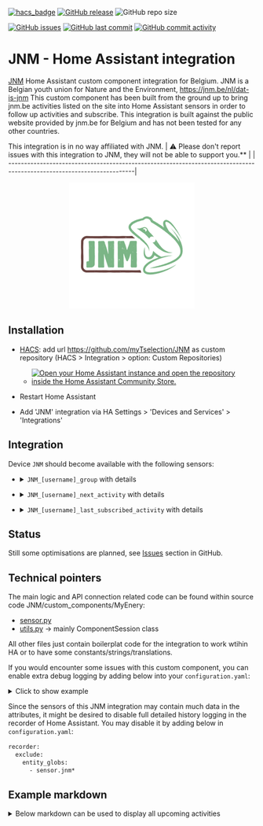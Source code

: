 [![hacs_badge](https://img.shields.io/badge/HACS-Custom-41BDF5.svg)](https://github.com/hacs/integration)
[![GitHub release](https://img.shields.io/github/release/myTselection/JNM.svg)](https://github.com/myTselection/JNM/releases)
![GitHub repo size](https://img.shields.io/github/repo-size/myTselection/JNM.svg)

[![GitHub issues](https://img.shields.io/github/issues/myTselection/JNM.svg)](https://github.com/myTselection/JNM/issues)
[![GitHub last commit](https://img.shields.io/github/last-commit/myTselection/JNM.svg)](https://github.com/myTselection/JNM/commits/master)
[![GitHub commit activity](https://img.shields.io/github/commit-activity/m/myTselection/JNM.svg)](https://github.com/myTselection/JNM/graphs/commit-activity)

# JNM - Home Assistant integration
[JNM](https://www.jnm.be/) Home Assistant custom component integration for Belgium. JNM is a Belgian youth union for Nature and the Environment, https://jnm.be/nl/dat-is-jnm This custom component has been built from the ground up to bring jnm.be activities listed on the site into Home Assistant sensors in order to follow up activities and subscribe. This integration is built against the public website provided by jnm.be for Belgium and has not been tested for any other countries.

This integration is in no way affiliated with JNM. 
| :warning: Please don't report issues with this integration to JNM, they will not be able to support you.** |
| ----------------------------------------------------------------------------------------------------------------------|

<p align="center"><img src="https://raw.githubusercontent.com/myTselection/JNM/master/icon.png"/></p>


## Installation
- [HACS](https://hacs.xyz/): add url https://github.com/myTselection/JNM as custom repository (HACS > Integration > option: Custom Repositories)
	- [![Open your Home Assistant instance and open the repository inside the Home Assistant Community Store.](https://my.home-assistant.io/badges/hacs_repository.svg?style=flat-square)](https://my.home-assistant.io/redirect/hacs_repository/?owner=myTselection&repository=JNM&category=integration)

- Restart Home Assistant
- Add 'JNM' integration via HA Settings > 'Devices and Services' > 'Integrations'



## Integration
Device `JNM` should become available with the following sensors:
- <details><summary><code>JNM_[username]_group</code> with details </summary>


	| Attribute | Description |
	| --------- | ----------- |
	| State     | Age group  |
	| Last update   | Timestamp of last data refresh, throttled to limit data fetch to 1h |
  | age_group  | Age group  |
  | Department | Department |
  | Name       | Name       |
  | Username   | Username   |
  | Membership number | Membership number |
	
</details>

- <details><summary><code>JNM_[username]_next_activity</code> with details </summary>


	| Attribute | Description |
	| --------- | ----------- |
	| State     | Date next activity  |
	| Last update   | Timestamp of last data refresh, throttled to limit data fetch to 1h |
  | next activity date  | Date of the next activity  |
  | next activity name  | Name of the next activity |
  | next activity group | Group of the next activity  |
  | next activity link  | Link of the next activity   |
  | future activities   | Details of the next activity with: date, name, group, link, details. The details contain: activity_type, activity_name, start_date, start_time, end_time, theme, organized_by, participating_department, age_group, location, num_participants, bring_bicycle, activity_description, responsible_persons   |
	
</details>

- <details><summary><code>JNM_[username]_last_subscribed_activity</code> with details </summary>


	| Attribute | Description |
	| --------- | ----------- |
	| State     | Date last subscribed activity  |
	| Last update   | Timestamp of last data refresh, throttled to limit data fetch to 1h |
  | last activity date  | Date last subscribed activity  |
  | last activity name  | Name of the last subscribed activity |
  | last activity group |  Group of the last subscribed activity  |
  | last activity link  | Link of the last subscribed activity   |
	
</details>

## Status
Still some optimisations are planned, see [Issues](https://github.com/myTselection/JNM/issues) section in GitHub.

## Technical pointers
The main logic and API connection related code can be found within source code JNM/custom_components/MyEnery:
- [sensor.py](https://github.com/myTselection/JNM/blob/master/custom_components/JNM/sensor.py)
- [utils.py](https://github.com/myTselection/JNM/blob/master/custom_components/JNM/utils.py) -> mainly ComponentSession class

All other files just contain boilerplat code for the integration to work wtihin HA or to have some constants/strings/translations.

If you would encounter some issues with this custom component, you can enable extra debug logging by adding below into your `configuration.yaml`:
<details><summary>Click to show example</summary>
	
```
logger:
  default: info
  logs:
     custom_components.jnm: debug
```
</details>

Since the sensors of this JNM integration may contain much data in the attributes, it might be desired to disable full detailed history logging in the recorder of Home Assistant. You may disable it by adding below in `configuration.yaml`:
```
recorder:
  exclude:
    entity_globs:
      - sensor.jnm*
```

## Example markdown
<details><summary>Below markdown can be used to display all upcoming activities</summary>

```
type: markdown
content: >-
  Volgende activiteit:
  {{states('sensor.jnm_[name]_next_activity')| as_timestamp |
  timestamp_custom("%a %d/%m/%Y")}} -
  [{{state_attr('sensor.jnm_[name]_next_activity','next
  activity
  name')}}]({{state_attr('sensor.jnm_[name]_next_activity','next
  activity link')}})

  {% if states('sensor.jnm_[name]_next_activity') ==
  states('sensor.jnm_[name]_last_subscribed_activity')
  %}Ingeschreven{% else %}**Nog niet ingeschreven**{% endif %}



  | Datum | Activiteit |

  | :-----| :----------|

  {% for activity in state_attr('sensor.jnm_[name]_next_activity','future activities') %}| {{activity.date| as_timestamp | timestamp_custom("%a%d/%m/%Y")}} | 
  {% if activity.details is defined %}<details><summary>[{{activity.name}}]({{activity.link}})</summary><table><tr><th>Locatie</th><td><a
  href="https://www.google.com/maps?q={{activity.details.location}}">{{activity.details.location}}</a></td></tr><tr><th>Uur</th><td>{{activity.details.start_time}}
  - {{activity.details.end_time}}</td></tr>{% if activity.details.activity_description is defined %}<tr><th>Omschrijving</th><td>{{activity.details.activity_description}}</td></tr>{% endif %}{% if activity.details.num_participants is defined %}<tr><th>Deelnemers</th><td>{{activity.details.num_participants}}{% if activity.details.subscribed_members is defined %}: {{activity.details.subscribed_members | join(' ')}}{% endif %}</td></tr>{% endif %}</table><details>{% else %}[{{activity.name}}]({{activity.link}}){% endif %} |

  {% endfor %}



  Laatst bijgewerkt
  {{state_attr('sensor.jnm_[name]_group','last update')|
  as_timestamp | timestamp_custom("%a %d/%m/%Y %H:%M")}}


```

</details>
